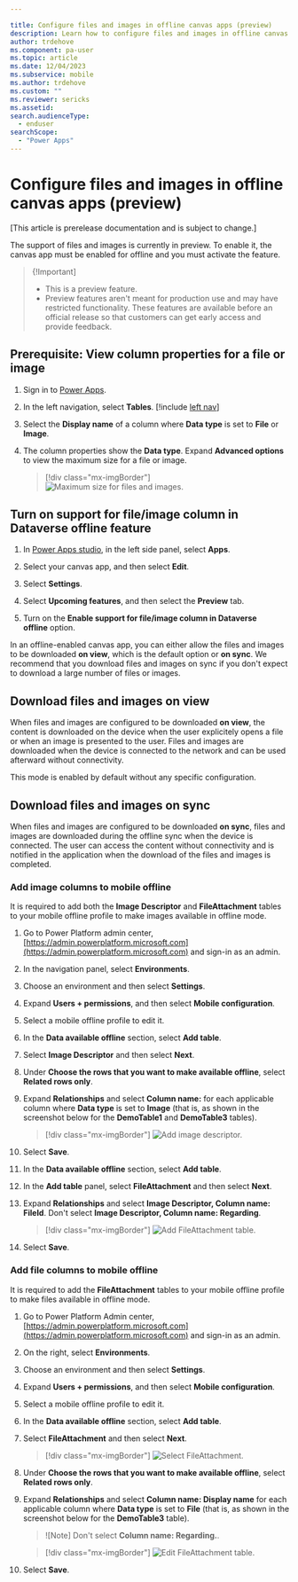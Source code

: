 ```yaml
---

title: Configure files and images in offline canvas apps (preview)
description: Learn how to configure files and images in offline canvas apps.
author: trdehove
ms.component: pa-user
ms.topic: article
ms.date: 12/04/2023
ms.subservice: mobile
ms.author: trdehove
ms.custom: ""
ms.reviewer: sericks
ms.assetid: 
search.audienceType: 
  - enduser
searchScope:
  - "Power Apps"
---
```


# Configure files and images in offline canvas apps (preview)
[This article is prerelease documentation and is subject to change.]

The support of files and images is currently in preview. To enable it, the canvas app must be enabled for offline and you must activate the feature.

> {!Important]
> - This is a preview feature.
> - Preview features aren't meant for production use and may have restricted functionality. These features are available before an official release so that customers can get early access and provide feedback.

## Prerequisite: View column properties for a file or image 

1. Sign in to [Power Apps](https://make.powerapps.com).

2. In the left navigation, select **Tables**. [!include [left nav](../includes/left-navigation-pane.md)] 
  
3. Select the **Display name** of a column where **Data type** is set to **File** or **Image**.

4. The column properties show the **Data type**. Expand **Advanced options** to view the maximum size for a file or image.

   > [!div class="mx-imgBorder"]
   >![Maximum size for files and images.](media/offline-file-images-1.png "Maximum file and image size")

## Turn on support for file/image column in Dataverse offline feature
1. In [Power Apps studio](../maker/canvas-apps/power-apps-studio.md), in the left side panel, select **Apps**.

1. Select your canvas app, and then select **Edit**.

1. Select **Settings**.

1. Select **Upcoming features**, and then select the **Preview** tab.

1. Turn on the **Enable support for file/image column in Dataverse offline** option.

In an offline-enabled canvas app, you can either allow the files and images to be downloaded **on view**, which is the default option or **on sync**. We recommend that you download files and images on sync if you don't expect to download a large number of files or images.

## Download files and images on view 
When files and images are configured to be downloaded **on view**, the content is downloaded on the device when the user explicitely opens a file or when an image is presented to the user. Files and images are downloaded when the device is connected to the network and can be used afterward without connectivity.

This mode is enabled by default without any specific configuration. 

## Download files and images on sync
When files and images are configured to be downloaded **on sync**, files and images are downloaded during the offline sync when the device is connected. The user can access the content without connectivity and is notified in the application when the download of the files and images is completed. 

### Add image columns to mobile offline 

It is required to add both the **Image Descriptor** and **FileAttachment** tables to your mobile offline profile to make images available in offline mode.

1. Go to Power Platform admin center, [https://admin.powerplatform.microsoft.com](https://admin.powerplatform.microsoft.com) and sign-in as an admin.

2. In the navigation panel, select **Environments**.
 
3. Choose an environment and then select **Settings**.
 
4. Expand **Users + permissions**, and then select **Mobile configuration**.

5. Select a mobile offline profile to edit it.

6. In the **Data available offline** section, select **Add table**.

7. Select **Image Descriptor** and then select **Next**.

8. Under **Choose the rows that you want to make available offline**, select **Related rows only**.

9. Expand **Relationships** and select **Column name:** for each applicable column where **Data type** is set to **Image** (that is, as shown in the screenshot below for the **DemoTable1** and **DemoTable3** tables).

    > [!div class="mx-imgBorder"]
    > ![Add image descriptor.](media/offline-file-images-2.png "Add image descriptor")
  
10. Select **Save**.

11. In the **Data available offline** section, select **Add table**.

12.  In the **Add table** panel, select **FileAttachment** and then select **Next**. 

14. Expand **Relationships** and select **Image Descriptor, Column name: FileId**. Don't select **Image Descriptor, Column name: Regarding**.

    > [!div class="mx-imgBorder"]
    > ![Add FileAttachment table.](media/mobile-offline-edit-image.png "Add FileAttachment table")

15. Select **Save**.


### Add file columns to mobile offline 

It is required to add the **FileAttachment** tables to your mobile offline profile to make files available in offline mode.

1. Go to Power Platform Admin center, [https://admin.powerplatform.microsoft.com](https://admin.powerplatform.microsoft.com) and sign-in as an admin.

2. On the right, select **Environments**.
 
3. Choose an environment and then select **Settings**.
 
4. Expand **Users + permissions**,  and then select **Mobile configuration**.

5. Select a mobile offline profile to edit it.

6. In the **Data available offline** section, select **Add table**.

7. Select **FileAttachment**  and then select **Next**.

   > [!div class="mx-imgBorder"]
    >![Select FileAttachment.](media/offline-file-images-4.png "Select FileAttachment")

8. Under **Choose the rows that you want to make available offline**, select **Related rows only**.

9. Expand **Relationships** and select **Column name: Display name** for each applicable column where **Data type** is set to **File** (that is, as shown in the screenshot below for the **DemoTable3** table).

   > ![Note] Don't select **Column name: Regarding.**.

    > [!div class="mx-imgBorder"]
    >![Edit FileAttachment table.](media/offline-file-images-9.png "Edit FileAttachment table.")
   

 11. Select **Save**. 
